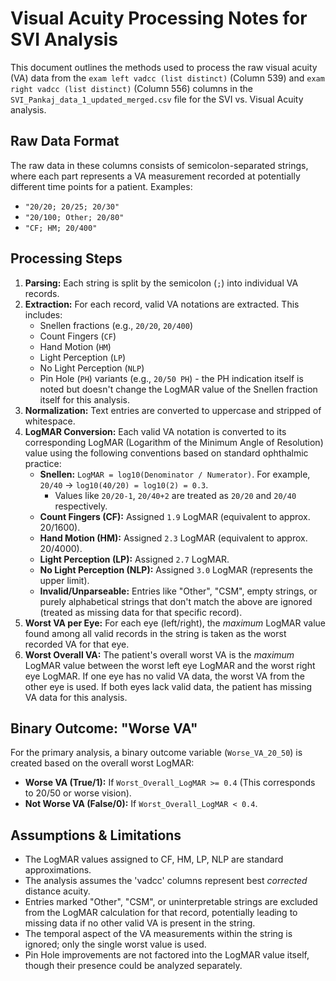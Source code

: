 # Visual Acuity Processing Notes for SVI Analysis

This document outlines the methods used to process the raw visual acuity (VA) data from the `exam left vadcc (list distinct)` (Column 539) and `exam right vadcc (list distinct)` (Column 556) columns in the `SVI_Pankaj_data_1_updated_merged.csv` file for the SVI vs. Visual Acuity analysis.

## Raw Data Format

The raw data in these columns consists of semicolon-separated strings, where each part represents a VA measurement recorded at potentially different time points for a patient. Examples:
- `"20/20; 20/25; 20/30"`
- `"20/100; Other; 20/80"`
- `"CF; HM; 20/400"`

## Processing Steps

1.  **Parsing:** Each string is split by the semicolon (`;`) into individual VA records.
2.  **Extraction:** For each record, valid VA notations are extracted. This includes:
    *   Snellen fractions (e.g., `20/20`, `20/400`)
    *   Count Fingers (`CF`)
    *   Hand Motion (`HM`)
    *   Light Perception (`LP`)
    *   No Light Perception (`NLP`)
    *   Pin Hole (`PH`) variants (e.g., `20/50 PH`) - the PH indication itself is noted but doesn't change the LogMAR value of the Snellen fraction itself for this analysis.
3.  **Normalization:** Text entries are converted to uppercase and stripped of whitespace.
4.  **LogMAR Conversion:** Each valid VA notation is converted to its corresponding LogMAR (Logarithm of the Minimum Angle of Resolution) value using the following conventions based on standard ophthalmic practice:
    *   **Snellen:** `LogMAR = log10(Denominator / Numerator)`. For example, `20/40` -> `log10(40/20) = log10(2) = 0.3`.
        *   Values like `20/20-1`, `20/40+2` are treated as `20/20` and `20/40` respectively.
    *   **Count Fingers (CF):** Assigned `1.9` LogMAR (equivalent to approx. 20/1600).
    *   **Hand Motion (HM):** Assigned `2.3` LogMAR (equivalent to approx. 20/4000).
    *   **Light Perception (LP):** Assigned `2.7` LogMAR.
    *   **No Light Perception (NLP):** Assigned `3.0` LogMAR (represents the upper limit).
    *   **Invalid/Unparseable:** Entries like "Other", "CSM", empty strings, or purely alphabetical strings that don't match the above are ignored (treated as missing data for that specific record).
5.  **Worst VA per Eye:** For each eye (left/right), the *maximum* LogMAR value found among all valid records in the string is taken as the worst recorded VA for that eye.
6.  **Worst Overall VA:** The patient's overall worst VA is the *maximum* LogMAR value between the worst left eye LogMAR and the worst right eye LogMAR. If one eye has no valid VA data, the worst VA from the other eye is used. If both eyes lack valid data, the patient has missing VA data for this analysis.

## Binary Outcome: "Worse VA"

For the primary analysis, a binary outcome variable (`Worse_VA_20_50`) is created based on the overall worst LogMAR:
*   **Worse VA (True/1):** If `Worst_Overall_LogMAR >= 0.4` (This corresponds to 20/50 or worse vision).
*   **Not Worse VA (False/0):** If `Worst_Overall_LogMAR < 0.4`.

## Assumptions & Limitations

*   The LogMAR values assigned to CF, HM, LP, NLP are standard approximations.
*   The analysis assumes the 'vadcc' columns represent best *corrected* distance acuity.
*   Entries marked "Other", "CSM", or uninterpretable strings are excluded from the LogMAR calculation for that record, potentially leading to missing data if no other valid VA is present in the string.
*   The temporal aspect of the VA measurements within the string is ignored; only the single worst value is used.
*   Pin Hole improvements are not factored into the LogMAR value itself, though their presence could be analyzed separately. 